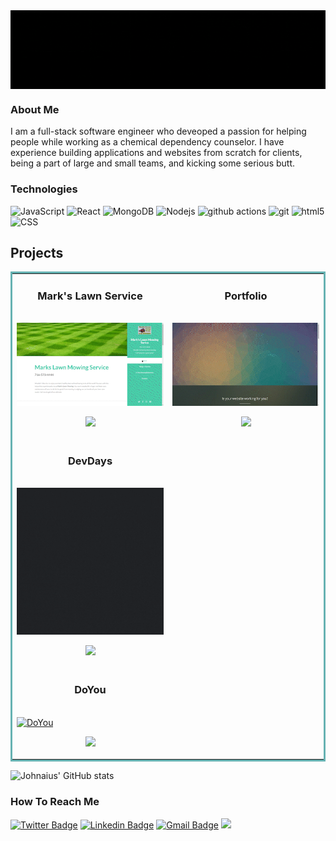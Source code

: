 <!-- ![JohnZ](https://github.com/Johnaius/Johnaius/blob/main/JZBanner.gif) -->
<img align="center" src="https://github.com/Johnaius/Johnaius/blob/main/JZBAnner.gif" width="850" />

### About Me

I am a full-stack software engineer who deveoped a passion for helping people while working as a chemical dependency counselor. I have experience building applications and websites from scratch for clients, being a part of large and small teams, and kicking some serious butt. 

### Technologies
![JavaScript](https://img.shields.io/badge/-JavaScript-000?&logo=JavaScript)
<img alt="React" src="https://img.shields.io/badge/-React-45b8d8?style=flat-square&logo=react&logoColor=white" />
<img alt="MongoDB" src="https://img.shields.io/badge/-MongoDB-13aa52?style=flat-square&logo=mongodb&logoColor=white" />
<img alt="Nodejs" src="https://img.shields.io/badge/-Nodejs-43853d?style=flat-square&logo=Node.js&logoColor=white" />
<img alt="github actions" src="https://img.shields.io/badge/-Github_Actions-2088FF?style=flat-square&logo=github-actions&logoColor=white" />
<img alt="git" src="https://img.shields.io/badge/-Git-F05032?style=flat-square&logo=git&logoColor=white" />
<img alt="html5" src="https://img.shields.io/badge/-HTML5-E34F26?style=flat-square&logo=html5&logoColor=white" />
![CSS](https://img.shields.io/badge/Style-CSS-informational?style=flat&logo=css3&logoColor=white&color=4AB197)

## Projects
<table bordercolor="#66b2b2">
<tr>
    <td width="50%" valign="top">
      <h3 align="center">Mark's Lawn Service</h3>
        <br />
        <a target="https://markslawnmowing.netlify.app/" href="https://markslawnmowing.netlify.app/">
            <img src="MarkGIf.gif" width="100%" alt="Mark Lawn"/>
        </a>
        <br />
        <p align="center">
          
  <a href="https://github.com/Johnaius" target="_blank">
    <img src="https://img.shields.io/static/v1?label=|&message=REPO&color=23555f&style=plastic&logo=github&logo-color=white"/>
  </a>
  <!-- <a href="https://markslawnmowing.netlify.app/" target="_blank">
    <img src="https://img.shields.io/static/v1?label=|&message=WEBSITE&color=cdf998&style=plastic&logo=wordpress&logo-color=white"/>
  </a> -->
      </p>
        <p><strong></p>
    </td>
    <td width="50%" valign="top">
      <h3 align="center">Portfolio</h3>
        <br />
      <a target=https://johnaius.netlify.app/" href="https://johnaius.netlify.app/git a">
            <img src="portGif.gif" width="100%"  alt="Portfolio"/>
        </a>
        <br />
        <p align="center">
          
  <a href="https://github.com/Johnaius/portfolio" target="_blank">
    <img src="https://img.shields.io/static/v1?label=|&message=REPO&color=23555f&style=plastic&logo=github&logo-color=white"/>
  </a>
  <!-- <a href="https://johnaius.netlify.app/" target="_blank">
    <img src="https://img.shields.io/static/v1?label=|&message=WEBSITE&color=cdf998&style=plastic&logo=wordpress&logo-color=white"/>
  </a> -->
      </p>
        <p><strong></strong>  </p>
    </td>
  </tr>
   <tr>
    <td width="30%" valign="bottom">
      <h3 align="center">DevDays</h3>
      <br />
        <a target="https://teamasaurus-devdays.herokuapp.com/" href="https://teamasaurus-devdays.herokuapp.com/">
          <img src="logoanimate.gif" width="100%" alt="DevDays"/>
        </a>
      <br />
        <p align="center">
  <a href="https://github.com/Teamasaurus/devdays" target="_blank">
    <img src="https://img.shields.io/static/v1?label=|&message=REPO&color=23555f&style=plastic&logo=github&logo-color=white"/>
  </a>
   <tr>
    <td width="40%" valign="top">
      <h3 align="center">DoYou</h3>
      <br />
        <a target=https://doyou.up.railway.app/" href="https://doyou.up.railway.app/">
          <img src="DoYou.gif" width="100%" alt="DoYou"/>
        </a>
      <br />
        <p align="center">
  <a href="https://github.com/Johnaius/doYou" target="_blank">
    <img src="https://img.shields.io/static/v1?label=|&message=REPO&color=23555f&style=plastic&logo=github&logo-color=white"/>
  </a>
  <!-- <a href="#" target="_blank">
    <img src="https://img.shields.io/static/v1?label=|&message=WEBSITE&color=cdf998&style=plastic&logo=wordpress&logo-color=white"/>
  </a> -->
      </p>
        <p><strong></p>
    </td>
    <!-- <td width="50%" valign="top">
      <h3 align="center">NASA Picture of the Day</h3>
        <br />
        <a target="_blank" href="">
          <img src="" width="100%" alt="Picures from NASA Satellites"/>
        </a>
        <br />
        <p align="center"> -->
          
  <!-- <a href="#" target="_blank">
    <img src="https://img.shields.io/static/v1?label=|&message=REPO&color=23555f&style=plastic&logo=github&logo-color=white"/>
  </a>
  <a href="" target="_blank">
    <img src="https://img.shields.io/static/v1?label=|&message=WEBSITE&color=cdf998&style=plastic&logo=wordpress&logo-color=white"/>
  </a>
      </p>
        <p><strong></p>
    </td>
  </tr> --> 
</table>


![Johnaius' GitHub stats](https://github-readme-stats.vercel.app/api?username=Johnaius&show_icons=true&theme=radical)

### How To Reach Me
[![Twitter Badge](https://img.shields.io/badge/-@Johnaius-1ca0f1?style=flat-square&labelColor=1ca0f1&logo=twitter&logoColor=white&link=https://twitter.com/Johnaius)](https://twitter.com/Johnaius) 
[![Linkedin Badge](https://img.shields.io/badge/-Johnaius-blue?style=flat-square&logo=Linkedin&logoColor=white&link=https://www.linkedin.com/in/Johnaius/)](https://www.linkedin.com/in/Johnaius/)
[![Gmail Badge](https://img.shields.io/badge/-JohnZak80@gmail.com-c14438?style=flat-square&logo=Gmail&logoColor=white&link=mailto:JohnZak80@gmail.com)](mailto:Johnzak80@gmail.com)
[<img src="https://img.shields.io/badge/Personal%20Site-Johnaius-red">](https://johnzak.netlify.app/)
<!---
Johnaius/Johnaius is a ✨ special ✨ repository because its `README.md` (this file) appears on your GitHub profile.
You can click the Preview link to take a look at your changes.
---
